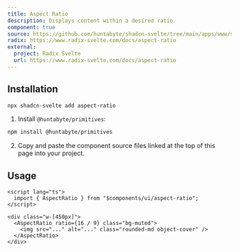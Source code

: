 ```yaml
---
title: Aspect Ratio
description: Displays content within a desired ratio.
component: true
source: https://github.com/huntabyte/shadcn-svelte/tree/main/apps/www/src/lib/components/ui/aspect-ratio
radix: https://www.radix-svelte.com/docs/aspect-ratio
external:
  project: Radix Svelte
  url: https://www.radix-svelte.com/docs/aspect-ratio
---
```


<script>
  import { ComponentPreview, ManualInstall } from '$components/docs';
</script>

<ComponentPreview name="aspect-ratio-demo" />

## Installation

```bash
npx shadcn-svelte add aspect-ratio
```

<ManualInstall>

1. Install `@huntabyte/primitives`:

```bash
npm install @huntabyte/primitives
```

2. Copy and paste the component source files linked at the top of this page into your project.

</ManualInstall>

## Usage

```svelte
<script lang="ts">
  import { AspectRatio } from "$components/ui/aspect-ratio";
</script>

<div class="w-[450px]">
  <AspectRatio ratio={16 / 9} class="bg-muted">
    <img src="..." alt="..." class="rounded-md object-cover" />
  </AspectRatio>
</div>
```
